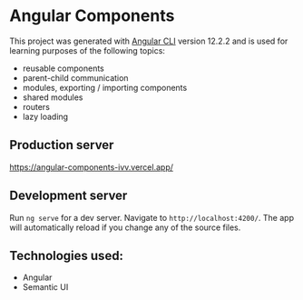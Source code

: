 # Angular Components

This project was generated with [Angular CLI](https://github.com/angular/angular-cli) version 12.2.2 and is used for learning purposes of the following topics:
  * reusable components
  * parent-child communication
  * modules, exporting / importing components
  * shared modules
  * routers
  * lazy loading
 
## Production server
https://angular-components-ivv.vercel.app/

## Development server

Run `ng serve` for a dev server. Navigate to `http://localhost:4200/`. The app will automatically reload if you change any of the source files.
 
 ## Technologies used:
  * Angular
  * Semantic UI

